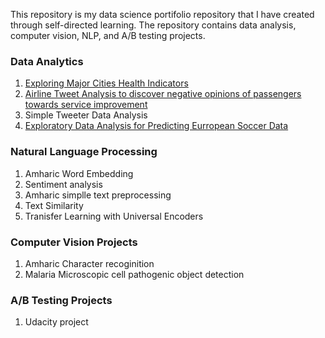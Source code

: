 This repository is my data science portifolio repository that I have created through self-directed learning. The repository contains data analysis, computer vision, NLP, and A/B testing projects.

### Data Analytics
1. <a href="">Exploring Major Cities Health Indicators</a>
2. <a href="https://Abe2G.github.io/Data-Analysis/airline_tweet_data_analysis.md"> Airline Tweet Analysis to discover negative opinions of passengers towards service improvement <a/>
3.  Simple Tweeter Data Analysis
  4.  <a href='EDA_sport.html'>Exploratory Data Analysis for Predicting Eurropean Soccer Data</a>
### Natural Language Processing
1. Amharic Word Embedding
2. Sentiment analysis
3. Amharic simplle text preprocessing
4. Text Similarity
5. Tranisfer Learning with Universal Encoders
### Computer Vision Projects
1. Amharic Character recoginition
2. Malaria Microscopic cell pathogenic object detection
### A/B Testing Projects
1. Udacity project 


